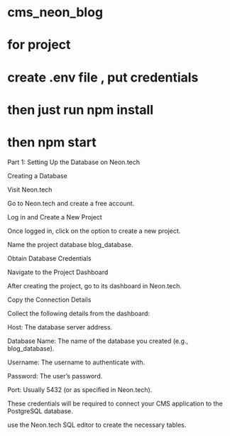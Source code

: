 # cms_neon_blog
# for project

# create .env file , put credentials
# then just run npm install
# then npm start

Part 1: Setting Up the Database on Neon.tech

Creating a Database

Visit Neon.tech

Go to Neon.tech and create a free account.

Log in and Create a New Project

Once logged in, click on the option to create a new project.

Name the project database blog_database.

Obtain Database Credentials

Navigate to the Project Dashboard

After creating the project, go to its dashboard in Neon.tech.

Copy the Connection Details

Collect the following details from the dashboard:

Host: The database server address.

Database Name: The name of the database you created (e.g., blog_database).

Username: The username to authenticate with.

Password: The user’s password.

Port: Usually 5432 (or as specified in Neon.tech).

These credentials will be required to connect your CMS application to the PostgreSQL database.

use the Neon.tech SQL editor to create the necessary tables.


